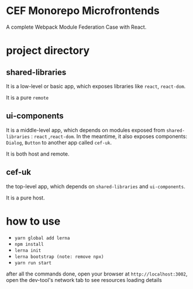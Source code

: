 # CEF Monorepo Microfrontends

A complete Webpack Module Federation Case with React.

# project directory

## shared-libraries

It is a low-level or basic app, which exposes libraries like `react`, `react-dom`.

It is a pure `remote`

## ui-components

It is a middle-level app, which depends on modules exposed from `shared-libraries` : `react` ,`react-dom`. In the meantime, it also exposes components: `Dialog`, `Button` to another app called `cef-uk`.

It is both host and remote.

## cef-uk

the top-level app, which depends on `shared-libraries` and `ui-components`.

It is a pure host.

# how to use

- `yarn global add lerna`
- `npm install`
- `lerna init`
- `lerna bootstrap (note: remove npx)`
- `yarn run start`

after all the commands done, open your browser at `http://localhost:3002`, open the dev-tool's network tab to see resources loading details

